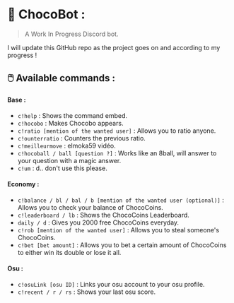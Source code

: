 # 🍫 ChocoBot :
> A Work In Progress Discord bot. 

I will update this GitHub repo as the project goes on and according to my progress !

## 🖱️ Available commands :

#### Base :

* `c!help` : Shows the command embed.
* `c!hocobo` : Makes Chocobo appears.
* `c!ratio [mention of the wanted user]` : Allows you to ratio anyone.
* `c!ounterratio` : Counters the previous ratio.
* `c!meilleurmove` : elmoka59 vidéo.
* `c!hocoball / ball [question ?]` : Works like an 8ball, will answer to your question with a magic answer.
* `c!um` : d.. don't use this please.

#### Economy :

* `c!balance / bl / bal / b [mention of the wanted user (optional)]` : Allows you to check your balance of ChocoCoins.
* `c!leaderboard / lb` : Shows the ChocoCoins Leaderboard.
* `daily / d` : Gives you 2000 free ChocoCoins everyday.
* `c!rob [mention of the wanted user]` : Allows you to steal someone's ChocoCoins.
* `c!bet [bet amount]` : Allows you to bet a certain amount of ChocoCoins to either win its double or lose it all.

#### Osu :

* `c!osuLink [osu ID]` : Links your osu account to your osu profile.
* `c!recent / r / rs` : Shows your last osu score.
